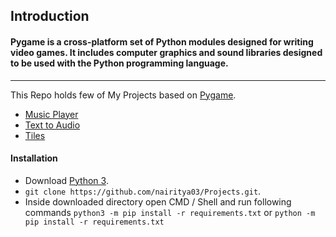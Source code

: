 ## Introduction
#### Pygame is a cross-platform set of Python modules designed for writing video games. It includes computer graphics and sound libraries designed to be used with the Python programming language.
-----------------------------------
This Repo holds few of My Projects based on [Pygame](https://www.pygame.org/wiki/about).
  
  - [Music Player](https://github.com/nairitya03/Projects/tree/master/Pygame/Music%20Player)
  - [Text to Audio](https://github.com/nairitya03/Projects/tree/master/Pygame/Text%20to%20Audio)
  - [Tiles](https://github.com/nairitya03/Projects/tree/master/Pygame/Classic%20Tiles)

#### Installation

- Download [Python 3](https://python.org/download/).
- ``` git clone https://github.com/nairitya03/Projects.git ```. 
- Inside downloaded directory open CMD / Shell and run following commands ``` python3 -m pip install -r requirements.txt ``` or ``` python -m pip install -r requirements.txt ```

